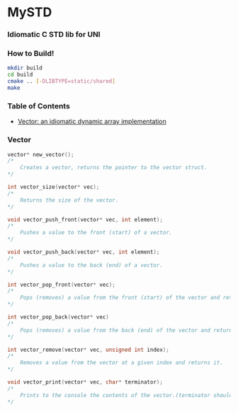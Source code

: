 # MySTD
### Idiomatic C STD lib for UNI  

### How to Build!
```bash
mkdir build
cd build
cmake .. [-DLIBTYPE=static/shared]
make
```

### Table of Contents
- [Vector: an idiomatic dynamic array implementation](#vector_anchor)
  

<!----> <a name="vector_anchor"></a>
### Vector
```c
vector* new_vector();
/*
    Creates a vector, returns the pointer to the vector struct.
*/

int vector_size(vector* vec);
/*
    Returns the size of the vector.
*/

void vector_push_front(vector* vec, int element);
/*
    Pushes a value to the front (start) of a vector.
*/

void vector_push_back(vector* vec, int element);
/*
    Pushes a value to the back (end) of a vector.
*/

int vector_pop_front(vector* vec);
/*
    Pops (removes) a value from the front (start) of the vector and returns it.
*/

int vector_pop_back(vector* vec)
/*
    Pops (removes) a value from the back (end) of the vector and returns it.
*/

int vector_remove(vector* vec, unsigned int index);
/*
    Removes a value from the vector at a given index and returns it.
*/

void vector_print(vector* vec, char* terminator);
/*
    Prints to the console the contents of the vector.(terminator should be null if not use, common use: \n)
*/
```


